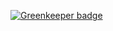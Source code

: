 
[![Greenkeeper badge](https://badges.greenkeeper.io/omichelsen/meetbox-chrome.svg)](https://greenkeeper.io/)
